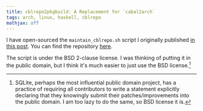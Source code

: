 ```yaml
---
title: cblrepo2pkgbuild: A Replacement for `cabal2arch`
tags: arch, linux, haskell, cblrepo
mathjax: off
---
```


I have open-sourced the `maintain_cblrepo.sh` script I originally published [in this post](2014-01-06-using-cblrepo-in-arch-linux.html).
You can find the repository [here](https://github.com/listx/cabal2pkgbuild).

The script is under the BSD 2-clause license.
I was thinking of putting it in the public domain, but I think it's much easier to just use the BSD license.[^sqlite]

[^sqlite]: SQLite, perhaps the most influential public domain project, has a practice of requiring all contributors to write a statement explicitly declaring that they knowingly submit their patches/improvements into the public domain.
I am too lazy to do the same, so BSD license it is.
